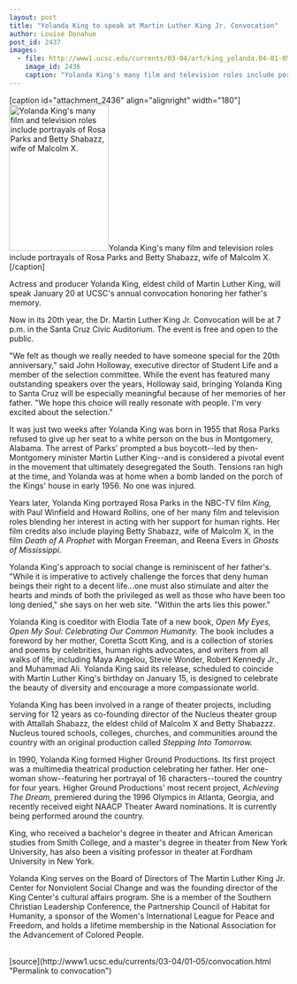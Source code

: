 ```yaml
---
layout: post
title: "Yolanda King to speak at Martin Luther King Jr. Convocation"
author: Louise Donahue
post_id: 2437
images:
  - file: http://www1.ucsc.edu/currents/03-04/art/king_yolanda.04-01-05.180.jpg
    image_id: 2436
    caption: "Yolanda King's many film and television roles include portrayals of Rosa Parks and Betty Shabazz, wife of Malcolm X."
---
```


[caption id="attachment_2436" align="alignright" width="180"]<a href="http://localhost/mysite/wp-content/uploads/2004/01/king_yolanda.04-01-05.180.jpg"><img class="size-full wp-image-2436" src="http://localhost/mysite/wp-content/uploads/2004/01/king_yolanda.04-01-05.180.jpg" alt="Yolanda King's many film and television roles include portrayals of Rosa Parks and Betty Shabazz, wife of Malcolm X." width="180" height="264" /></a>Yolanda King's many film and television roles include portrayals of Rosa Parks and Betty Shabazz, wife of Malcolm X.[/caption]
<p>
  Actress and producer Yolanda King, eldest child of Martin Luther King, will speak January 20 at UCSC's annual convocation honoring her father's memory.
</p>
<p>
  Now in its 20th year, the Dr. Martin Luther King Jr. Convocation will be at 7 p.m. in the Santa Cruz Civic Auditorium. The event is free and open to the public.<br>
</p>
<p>
  "We felt as though we really needed to have someone special for the 20th anniversary," said John Holloway, executive director of Student Life and a member of the selection committee. While the event has featured many outstanding speakers over the years, Holloway said, bringing Yolanda King to Santa Cruz will be especially meaningful because of her memories of her father. "We hope this choice will really resonate with people. I'm very excited about the selection."<br>
</p>
<p>
  It was just two weeks after Yolanda King was born in 1955 that Rosa Parks refused to give up her seat to a white person on the bus in Montgomery, Alabama. The arrest of Parks' prompted a bus boycott--led by then-Montgomery minister Martin Luther King--and is considered a pivotal event in the movement that ultimately desegregated the South. Tensions ran high at the time, and Yolanda was at home when a bomb landed on the porch of the Kings' house in early 1956. No one was injured.<br>
</p>
<p>
  Years later, Yolanda King portrayed Rosa Parks in the NBC-TV film <i>King,</i> with Paul Winfield and Howard Rollins, one of her many film and television roles blending her interest in acting with her support for human rights. Her film credits also include playing Betty Shabazz, wife of Malcolm X, in the film <i>Death of A Prophet</i> with Morgan Freeman, and Reena Evers in <i>Ghosts of Mississippi.</i><br>
</p>
<p>
  Yolanda King's approach to social change is reminiscent of her father's. "While it is imperative to actively challenge the forces that deny human beings their right to a decent life...one must also stimulate and alter the hearts and minds of both the privileged as well as those who have been too long denied," she says on her web site. "Within the arts lies this power."<br>
</p>
<p>
  Yolanda King is coeditor with Elodia Tate of a new book, <i>Open My Eyes, Open My Soul: Celebrating Our Common Humanity.</i> The book includes a foreword by her mother, Coretta Scott King, and is a collection of stories and poems by celebrities, human rights advocates, and writers from all walks of life, including Maya Angelou, Stevie Wonder, Robert Kennedy Jr., and Muhammad Ali. Yolanda King said its release, scheduled to coincide with Martin Luther King's birthday on January 15, is designed to celebrate the beauty of diversity and encourage a more compassionate world.<br>
</p>
<p>
  Yolanda King has been involved in a range of theater projects, including serving for 12 years as co-founding director of the Nucleus theater group with Attallah Shabazz, the eldest child of Malcolm X and Betty Shabazzz. Nucleus toured schools, colleges, churches, and communities around the country with an original production called <i>Stepping Into Tomorrow.</i><br>
</p>
<p>
  In 1990, Yolanda King formed Higher Ground Productions. Its first project was a multimedia theatrical production celebrating her father. Her one-woman show--featuring her portrayal of 16 characters--toured the country for four years. Higher Ground Productions' most recent project, <i>Achieving The Dream,</i> premiered during the 1996 Olympics in Atlanta, Georgia, and recently received eight NAACP Theater Award nominations. It is currently being performed around the country.<br>
</p>
<p>
  King, who received a bachelor's degree in theater and African American studies from Smith College, and a master's degree in theater from New York University, has also been a visiting professor in theater at Fordham University in New York.<br>
</p>
<p>
  Yolanda King serves on the Board of Directors of The Martin Luther King Jr. Center for Nonviolent Social Change and was the founding director of the King Center's cultural affairs program. She is a member of the Southern Christian Leadership Conference, the Partnership Council of Habitat for Humanity, a sponsor of the Women's International League for Peace and Freedom, and holds a lifetime membership in the National Association for the Advancement of Colored People.<br>
  <br>
</p>
[source](http://www1.ucsc.edu/currents/03-04/01-05/convocation.html "Permalink to convocation")
